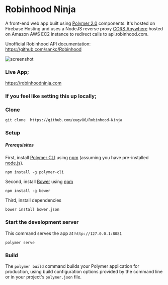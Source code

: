 
# Robinhood Ninja

A front-end web app built using [Polymer 2.0](https://www.polymer-project.org) components. It's hosted on Firebase Hosting and uses a NodeJS reverse proxy [CORS Anywhere](https://github.com/Rob--W/cors-anywhere) hosted on Amazon AWS EC2 instance to redirect calls to api.robinhood.com. 

Unofficial Robinhood API documentation: https://github.com/sanko/Robinhood 

![screenshot](https://firebasestorage.googleapis.com/v0/b/robinhood-web.appspot.com/o/RobinhoodNinja_V1.jpg?alt=media&token=514cac95-3857-47cb-a202-5ad4db954d62)

### Live App;
https://robinhoodninja.com

### If you feel like setting this up locally;
### Clone

    git clone  https://github.com/eugv86/Robinhood-Ninja

### Setup

##### Prerequisites

First, install [Polymer CLI](https://github.com/Polymer/polymer-cli) using
[npm](https://www.npmjs.com) (assuming you have pre-installed [node.js](https://nodejs.org)).

    npm install -g polymer-cli

Second, install [Bower](https://bower.io/) using [npm](https://www.npmjs.com)

    npm install -g bower

Third, install dependencies

    bower install bower.json


### Start the development server

This command serves the app at `http://127.0.0.1:8081`

    polymer serve

### Build

The `polymer build` command builds your Polymer application for production, using build configuration options provided by the command line or in your project's `polymer.json` file.  
